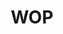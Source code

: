 ---
pid: ws9
title: WOP
location_transcription: Washington Square Park
coordinates: "[-75.151821981407, 39.947006270646]"
zipcode: '19146'
gen_neighborhood: South Philadelphia
neighborhood: Graduate Hospital,Naval Square,Southwest Center City
outside_phl: 
age: '21'
age_range: 20-29
instagram: 
image_file_name: ws_9.jpg
proposal_transcription: 
topic: Unknown
topic_summary: '0'
type: Other No Form
keywords_other: 
credit: Jordan Culverson
image_labels: 
twitter: 
facebook: 
permalink: "/monuments/ws9/"
layout: item-page
---